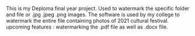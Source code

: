 This is my Deploma final year project.
Used to watermark the specific folder and file or .jpg .jpeg .png images.
The software is used by my college to watermark the entire file containing photos of 2021 cultural festival.
upcoming features : watermarking the .pdf file as well as .docx file.
